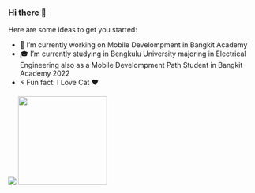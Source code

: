 ### Hi there 👋

Here are some ideas to get you started:

- 🔭 I’m currently working on Mobile Develompment in Bangkit Academy
- 🎓 I’m currently studying in Bengkulu University majoring in Electrical Engineering also as a Mobile Develompment Path Student in Bangkit Academy 2022
- ⚡ Fun fact: I Love Cat ❤️

</details>
<p>
    <img src="https://github-readme-stats.vercel.app/api?username=rozinnaufal&hide=contribs,prs&show_icons=true&hide_border=true&title_color=000" />
    <img src="https://github-readme-stats.vercel.app/api/top-langs/?username=rozinnaufal&layout=compact" height=180 />
</p>
